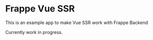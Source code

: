 # Frappe Vue SSR

This is an example app to make Vue SSR work with Frappe Backend

Currently work in progress.